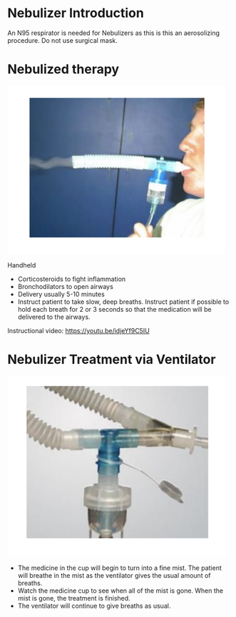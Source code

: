 # Nebulizer Introduction


An N95 respirator is needed for Nebulizers as this is this an aerosolizing procedure.
Do not use surgical mask.

# Nebulized therapy

![](assets/nebulizer1.png)

Handheld
* Corticosteroids to fight inflammation
* Bronchodilators to open airways
* Delivery usually 5-10 minutes
* Instruct patient to take slow, deep breaths. Instruct patient
if possible to hold each breath for 2 or 3 seconds so that
the medication will be delivered to the airways.

Instructional video:
https://youtu.be/idjeYf9C5IU

# Nebulizer Treatment via Ventilator

![](assets/nebulizer2.png)

* The medicine in the cup will begin to turn into a fine mist. The patient will breathe in the mist as the
ventilator gives the usual amount of breaths.
* Watch the medicine cup to see when all of the mist is gone. When the mist is gone, the treatment is
finished.
* The ventilator will continue to give breaths as usual.